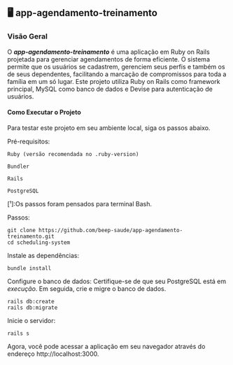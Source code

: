 ## 🖥️ app-agendamento-treinamento

### Visão Geral

O ***app-agendamento-treinamento*** é uma aplicação em Ruby on Rails projetada para gerenciar agendamentos de forma eficiente. O sistema permite que os usuários se cadastrem, gerenciem seus perfis e também os de seus dependentes, facilitando a marcação de compromissos para toda a família em um só lugar. Este projeto utiliza Ruby on Rails como framework principal, MySQL como banco de dados e Devise para autenticação de usuários.

#### Como Executar o Projeto

Para testar este projeto em seu ambiente local, siga os passos abaixo.

Pré-requisitos:

    Ruby (versão recomendada no .ruby-version)

    Bundler

    Rails

    PostgreSQL
[¹]:Os passos foram pensados para terminal Bash.

Passos: 

    
    git clone https://github.com/beep-saude/app-agendamento-treinamento.git
    cd scheduling-system




Instale as dependências:

````
bundle install
````

Configure o banco de dados:
Certifique-se de que seu PostgreSQL está em *execução*. Em seguida, crie e migre o banco de dados.

````
rails db:create
rails db:migrate
````

Inicie o servidor:

    rails s

Agora, você pode acessar a aplicação em seu navegador através do endereço http://localhost:3000.

